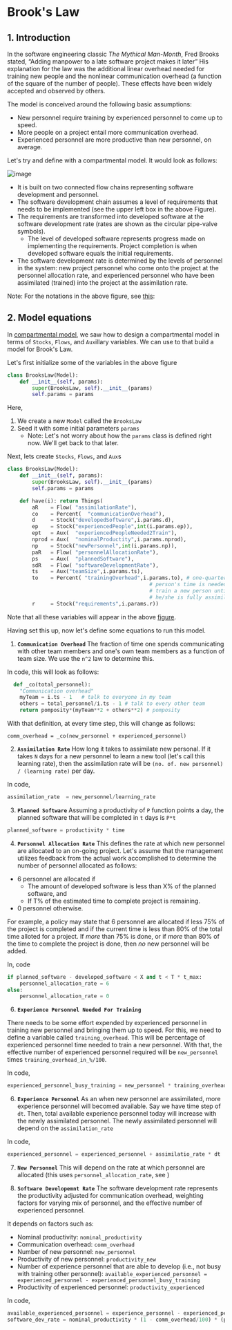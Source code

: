 # Brook's Law

## 1. Introduction

In the software engineering classic *The Mythical Man-Month*, Fred Brooks stated, “Adding manpower to a late software project makes it later” 
His explanation for the law was the additional linear overhead needed for training new people and the nonlinear communication overhead (a function
of the square of the number of people). These effects have been widely accepted and observed by others. 

The model is conceived around the following basic assumptions:
 * New personnel require training by experienced personnel to come up to speed.
 * More people on a project entail more communication overhead.
 * Experienced personnel are more productive than new personnel, on average.
 
Let's try and define with a compartmental model. It would look as follows:

![image](https://user-images.githubusercontent.com/1433964/53421272-651b7580-39ab-11e9-8128-9021a0ca37d9.png)

* It is built on two connected flow chains representing software development and personnel. 
* The software development chain assumes a level of requirements that needs to be implemented (see the upper left box in the above Figure). 
* The requirements are transformed into developed software at the software development rate (rates are shown as the circular pipe-valve symbols).
    - The level of developed software represents progress made on implementing the requirements. Project completion is when
developed software equals the initial requirements.
* The software development rate is determined by the levels of personnel in the system: new project personnel who come onto the project at the personnel allocation rate,
and experienced personnel who have been assimilated (trained) into the project at the
assimilation rate. 

Note: For the notations in the above figure, see [this]():

## 2. Model equations

In [compartmental model](), we saw how to design a compartmental model in terms of `Stocks`, `Flows`, and `Aux`illary variables. 
We can use to that build a model for Brook's Law.

Let's first initialize some of the variables in the above figure

```python
class BrooksLaw(Model):
    def __init__(self, params):
        super(BrooksLaw, self).__init__(params)
        self.params = params
```

Here, 
1. We create a new `Model` called the `BrooksLaw`
2. Seed it with some initial parameters `params`
    - Note: Let's not worry about how the `params` class is defined 
    right now. We'll get back to that later.

Next, lets create `Stocks`, `Flows`, and `Aux`s

```python
class BrooksLaw(Model):
    def __init__(self, params):
        super(BrooksLaw, self).__init__(params)
        self.params = params

    def have(i): return Things(
        aR    = Flow( "assimilationRate"),
        co    = Percent(  "communicationOverhead"),
        d     = Stock("developedSoftware",i.params.d),
        ep    = Stock("experiencedPeople",int(i.params.ep)),
        ept   = Aux(  "experiencedPeopleNeeded2Train"),
        nprod = Aux(  "nominalProductity",i.params.nprod),
        np    = Stock("newPersonnel",int(i.params.np)),
        paR   = Flow( "personnelAllocationRate"),
        ps    = Aux(  "plannedSoftware"),
        sdR   = Flow( "softwareDevelopmentRate"),
        ts    = Aux("teamSize",i.params.ts),
        to    = Percent( "trainingOverhead",i.params.to), # one-quarter of an experienced
                                              # person's time is needed to
                                              # train a new person until
                                              # he/she is fully assimilated.
        r     = Stock("requirements",i.params.r))
```

Note that all these variables will appear in the above [figure](https://user-images.githubusercontent.com/1433964/53421272-651b7580-39ab-11e9-8128-9021a0ca37d9.png).

Having set this up, now let's define some equations to run this model.

1. **`Communication Overhead`**
The fraction of time one spends communicating with other team members and one's own team members as a function of team size.
We use the `n^2` law to determine this.

In code, this will look as follows:
```python
  def _co(total_personnel):
    "Communication overhead"
    myTeam = i.ts - 1   # talk to everyone in my team
    others = total_personnel/i.ts - 1 # talk to every other team
    return pomposity*(myTeam**2 + others**2) # pomposity
```

With that definition, at every time step, this will change as follows:
```
comm_overhead = _co(new_personnel + experienced_personnel)
```

2. **`Assimilation Rate`**
How long it takes to assimilate new personal. If it takes `N` days for a new personnel to learn a new tool (let's call this learning rate), then the assimilation rate will be `(no. of. new personnel) / (learning rate)` per day.

In code,
```python
assimilation_rate  = new_personnel/learning_rate
```

3. **`Planned Software`**
Assuming a productivity of `P` function points a day, the planned software that will be completed in `t` days is `P*t`

```python
planned_software = productivity * time
```

4. **`Personnel Allocation Rate`**
This defines the rate at which new personnel are allocated to an on-going project. Let's assume that the management utilizes feedback from the actual work accomplished to determine the number of personnel allocated as follows:
  * 6 personnel are allocated if 
    - The amount of developed software is less than X% of the planned software, and 
    - If T% of the estimated time to complete project is remaining.
  * 0 personnel otherwise.

For example, a policy may state that 6 personnel are allocated if less 75% of the project is completed and if the current time is less than 80% of the total time alloted for a project. If *more* than 75% is done, or if *more* than 80% of the time to complete the project is done, then *no* new personnel will be added.

In, code
```python
if planned_software - developed_software < X and t < T * t_max:
    personnel_allocation_rate = 6
else:
    personnel_allocation_rate = 0
```

6. **`Experience Personnel Needed For Training`**

There needs to be some effort expended by experienced personnel in training new personnel and bringing them up to speed.
For this, we need to define a variable called `training_overhead`. This will be percentage of experienced personnel time needed to train a new personnel. With that, the effective number of experienced personnel required will be `new_personnel` times `training_overhead_in_%/100`.

In code, 
```python
experienced_personnel_busy_training = new_personnel * training_overhead_in_%/100
```


6. **`Experience Personnel`**
As an when new personnel are assimilated, more experience personnel will becomed available. Say we have time step of `dt`. Then, total available experience personnel today will increase with the newly assimilated personnel. The newly assimilated personnel will depend on the `assimilation_rate`

In code, 
```python
experienced_personnel = experienced_personnel + assimilatio_rate * dt 
```

7. **`New Personnel`**
This will depend on the rate at which personnel are allocated (this uses `personnel_allocation_rate`, see )

8. **`Software Developemnt Rate`**
The software development rate represents the productivity adjusted for communication overhead, weighting factors for varying mix of personnel, and the effective number of experienced personnel.

It depends on factors such as:
  - Nominal productivity: `nominal_productivity`
  - Communication overhead: `comm_overhead`
  - Number of new personnel: `new_personnel`
  - Productivity of new personnel: `productivity_new`
  - Number of experience personnel that are able to develop (i.e., not busy with training other personnel):
      `available_experienced_personnel = experienced_personnel - experienced_personnel_busy_training`
  - Productivity of experienced personnel: `productivity_experienced`

In code, 
```python
available_experienced_personnel = experience_personnel - experienced_personnel_busy_training
software_dev_rate = nominal_productivity * (1 - comm_overhead/100) * (productivity_new * new_personnel + productivity_experienced * available_experienced_personnel)
``` 
